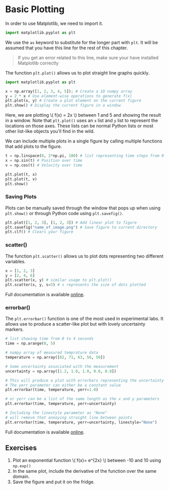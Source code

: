 # Basic Plotting
In order to use Matplotlib, we need to import it.
``` python
import matplotlib.pyplot as plt 
```
We use the `as` keyword to substitute for the longer part with `plt`.
It will be assumed that you have this line for the rest of this chapter.

> If you get an error related to this line, make sure your have installed Matplotlib correctly

The function `plt.plot()` allows us to plot straight line graphs quickly.
``` python
import matplotlib.pyplot as plt

x = np.array([1, 2, 3, 4, 5]); # Create a 1D numpy array
y = 2 * x # Use element-wise operations to generate f(x)
plt.plot(x, y) # Create a plot element on the current figure
plt.show() # Display the current figure in a window
```
Here, we are plotting \\( f(x) = 2x \\) between 1 and 5 and showing the result in a window.
Note that `plt.plot()` uses an `x` list and `y` list to represent the locations on those axes.
These lists can be normal Python lists or most other list-like objects you'll find in the wild.

We can include multiple plots in a single figure by calling multiple functions that add plots to the figure.
```python
t = np.linspace(0, 2*np.pi, 100) # list representing time steps from 0 to 10 seconds
x = np.sin(t) # Position over time
v = np.cos(t) # Velocity over time

plt.plot(t, x)
plt.plot(t, v)
plt.show()
```

### Saving Plots
Plots can be manually saved through the window that pops up when using `plt.show()` or through Python code using `plt.savefig()`.

```python
plt.plot([1, 2, 3], [1, 2, 3]) # Add linear plot to figure
plt.savefig("name_of_image.png") # Save figure to current directory
plt.clf() # Clears your figure
```

### scatter()
The function `plt.scatter()` allows us to plot dots representing two different variables.
```python
x = [1, 2, 3]
y = [2, 4, 6]
plt.scatter(x, y) # similar usage to plt.plot()
plt.scatter(x, y, s=5) # s represents the size of dots plotted
```
Full documentation is available [online](https://matplotlib.org/api/_as_gen/matplotlib.pyplot.scatter.html#matplotlib.pyplot.scatter).

### errorbar()
The `plt.errorbar()` function is one of the most used in experimental labs.
It allows use to produce a scatter-like plot but with lovely uncertainty markers.
```python
# list showing time from 0 to 4 seconds
time = np.arange(0, 5) 

# numpy array of measured temprature data
temperature = np.array([82, 71, 63, 56, 50]) 

# Some uncertainty associated with the measurement
uncertainty = np.array([1.2, 1.0, 1.0, 0.8, 0.8]) 

# This will produce a plot with errorbars representing the uncertainty on the y axis
# The yerr parameter can either be a constant value
plt.errorbar(time, temperature, yerr=1.0)

# or yerr can be a list of the same length as the x and y parameters
plt.errorbar(time, temperature, yerr=uncertainty)

# Including the linestyle parameter as "None" 
# will remove that annoying straight line between points
plt.errorbar(time, temperature, yerr=uncertainty, linestyle="None")
```
Full documentation is available [online](https://matplotlib.org/api/_as_gen/matplotlib.pyplot.errorbar.html).

## Exercises
1. Plot an exponential function \\( f(x)= e^{2x} \\) between -10 and 10 using `np.exp()`
2. In the same plot, include the derivative of the function over the same domain.
3. Save the figure and put it on the fridge.
